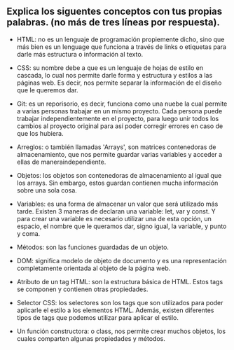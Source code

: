 ## Explica los siguentes conceptos con tus propias palabras. (no más de tres líneas por respuesta).

* HTML: no es un lenguaje de programación propiemente dicho, sino que más bien es un lenguage que funciona a través de links o etiquetas para darle más estructura o información al texto.

* CSS: su nombre debe a que es un lenguaje de hojas de estilo en cascada, lo cual nos permite darle forma y estructura y estilos a las páginas web. Es decir, nos permite separar la información de el diseño que le queremos dar.

* Git: es un reporisorio, es decir, funciona como una nuebe la cual permite a varias personas trabajar en un mismo proyecto. Cada persona puede trabajar independientemente en el proyecto, para luego unir todos los cambios al proyecto original para así poder corregir errores en caso de que los hubiera.

* Arreglos: o también llamadas 'Arrays', son matrices contenedoras de almacenamiento, que nos permite guardar varias variables y acceder a ellas de maneraindependiente. 

* Objetos: los objetos son contenedoras de almacenamiento al igual que los arrays. Sin embargo, estos guardan contienen mucha información sobre una sola cosa.

* Variables: es una forma de almacenar un valor que será utilizado más tarde. Existen 3 maneras de declaran una variable: let, var y const. Y para crear una variable es necesario utilizar una de esta opción, un espacio, el nombre que le queramos dar, signo igual, la variable, y punto y coma.

* Métodos: son las funciones guardadas de un objeto. 

* DOM: significa modelo de objeto de documento y es una representación completamente orientada al objeto de la página web.

* Atributo de un tag HTML: son la estructura básica de HTML. Estos tags se componen y contienen otras propiedades.

* Selector CSS: los selectores son los tags que son utilizados para poder aplicarle el estilo a los elementos HTML. Además, existen diferentes tipos de tags que podemos utilizar para aplicar el estilo.

* Un función constructora: o class, nos permite crear muchos objetos, los cuales comparten algunas propiedades y métodos.

